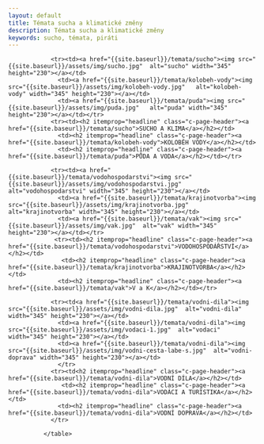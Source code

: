 ```yaml
---
layout: default
title: Témata sucha a klimatické změny
description: Témata sucha a klimatické změny
keywords: sucho, témata, piráti
---
```

<div class="o-section">
  <div class="row">
              <table class="u-1margin--top">
                
                <tr><td><a href="{{site.baseurl}}/temata/sucho"><img src="{{site.baseurl}}/assets/img/sucho.jpg"  alt="sucho" width="345" height="230"></a></td>
                  <td><a href="{{site.baseurl}}/temata/kolobeh-vody"><img src="{{site.baseurl}}/assets/img/kolobeh-vody.jpg"   alt="kolobeh-vody" width="345" height="230"></a></td>
                  <td><a href="{{site.baseurl}}/temata/puda"><img src="{{site.baseurl}}/assets/img/puda.jpg"   alt="puda" width="345" height="230"></a></td></tr>
                <tr><td><h2 itemprop="headline" class="c-page-header"><a href="{{site.baseurl}}/temata/sucho">SUCHO A KLIMA</a></h2></td>
                  <td><h2 itemprop="headline" class="c-page-header"><a href="{{site.baseurl}}/temata/kolobeh-vody">KOLOBĚH VODY</a></h2></td>
                  <td><h2 itemprop="headline" class="c-page-header"><a href="{{site.baseurl}}/temata/puda">PŮDA A VODA</a></h2></td></tr>
          
                <tr><td><a href="{{site.baseurl}}/temata/vodohospodarstvi"><img src="{{site.baseurl}}/assets/img/vodohospodarstvi.jpg"  alt="vodohospodarstvi" width="345" height="230"></a></td>
                  <td><a href="{{site.baseurl}}/temata/krajinotvorba"><img src="{{site.baseurl}}/assets/img/krajinotvorba.jpg"  alt="krajinotvorba" width="345" height="230"></a></td>
                  <td><a href="{{site.baseurl}}/temata/vak"><img src="{{site.baseurl}}/assets/img/vak.jpg"  alt="vak" width="345" height="230"></a></td></tr>
                 <tr><td><h2 itemprop="headline" class="c-page-header"><a href="{{site.baseurl}}/temata/vodohospodarstvi">VODOHOSPODÁŘSTVÍ</a></h2></td>
                   <td><h2 itemprop="headline" class="c-page-header"><a href="{{site.baseurl}}/temata/krajinotvorba">KRAJINOTVORBA</a></h2></td>
                  <td><h2 itemprop="headline" class="c-page-header"><a href="{{site.baseurl}}/temata/vak">V a K</a></h2></td></tr>              
            
                <tr><td<a href="{{site.baseurl}}/temata/vodni-dila"><img src="{{site.baseurl}}/assets/img/vodni-dila.jpg"  alt="vodni-dila" width="345" height="230"></a></td>
                  <td><a href="{{site.baseurl}}/temata/vodni-dila"><img src="{{site.baseurl}}/assets/img/vodaci-1.jpg"  alt="vodaci" width="345" height="230"></a></td>
                  <td><a href="{{site.baseurl}}/temata/vodni-dila"><img src="{{site.baseurl}}/assets/img/vodni-cesta-labe-s.jpg"  alt="vodni-doprava" width="345" height="230"></a></td>                  
                  </tr>
                <tr><td<h2 itemprop="headline" class="c-page-header"><a href="{{site.baseurl}}/temata/vodni-dila">VODNÍ DÍLA</a></h2></td>                  
                   <td><h2 itemprop="headline" class="c-page-header"><a href="{{site.baseurl}}/temata/vodni-dila">VODÁCI A TURISTIKA</a></h2></td>
                  <td><h2 itemprop="headline" class="c-page-header"><a href="{{site.baseurl}}/temata/vodni-dila">VODNÍ DOPRAVA</a></h2></td>
                </tr>
              
              </table>  
  </div>
</div>

